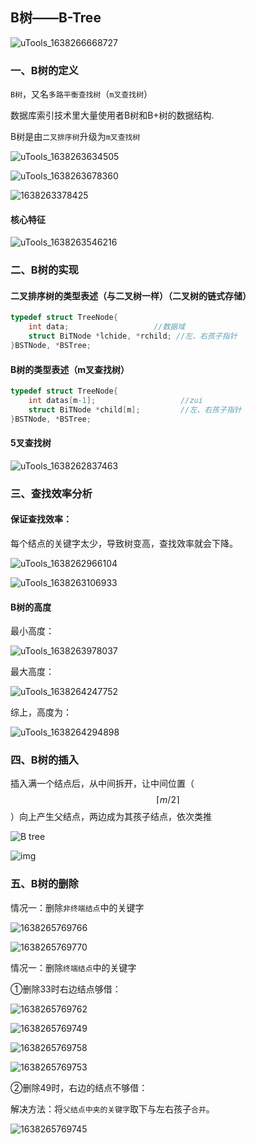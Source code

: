 ## B树——B-Tree

![uTools_1638266668727](https://github.com/oxyanyano/2022-WangDao-CS-DS-Notes/blob/main/images/uTools_1638266668727.png)

### 一、B树的定义

`B树`，又名`多路平衡查找树`（`m叉查找树`）

数据库索引技术里大量使用者B树和B+树的数据结构.

B树是由`二叉排序树`升级为`m叉查找树`

![uTools_1638263634505](https://github.com/oxyanyano/2022-WangDao-CS-DS-Notes/blob/main/images/uTools_1638263634505.png)

![uTools_1638263678360](https://github.com/oxyanyano/2022-WangDao-CS-DS-Notes/blob/main/images/uTools_1638263678360.png)

![1638263378425](https://github.com/oxyanyano/2022-WangDao-CS-DS-Notes/blob/main/images/1638263378425.png)

#### 核心特征

![uTools_1638263546216](https://github.com/oxyanyano/2022-WangDao-CS-DS-Notes/blob/main/images/uTools_1638263546216.png)

### 二、B树的实现

#### 二叉排序树的类型表述（与二叉树一样）（二叉树的链式存储）

```c
typedef struct TreeNode{
	int data;                   //数据域
	struct BiTNode *lchide, *rchild; //左、右孩子指针
}BSTNode, *BSTree;
```

#### B树的类型表述（m叉查找树）

```c
typedef struct TreeNode{
	int datas[m-1];                   //zui
	struct BiTNode *child[m];         //左、右孩子指针
}BSTNode, *BSTree;
```

#### 5叉查找树

![uTools_1638262837463](https://github.com/oxyanyano/2022-WangDao-CS-DS-Notes/blob/main/images/uTools_1638262837463.png)

### 三、查找效率分析

#### 保证查找效率：

每个结点的关键字太少，导致树变高，查找效率就会下降。

![uTools_1638262966104](https://github.com/oxyanyano/2022-WangDao-CS-DS-Notes/blob/main/images/uTools_1638262966104.png)

![uTools_1638263106933](https://github.com/oxyanyano/2022-WangDao-CS-DS-Notes/blob/main/images/uTools_1638263106933.png)

#### B树的高度

最小高度：

![uTools_1638263978037](https://github.com/oxyanyano/2022-WangDao-CS-DS-Notes/blob/main/images/uTools_1638263978037.png)

最大高度：

![uTools_1638264247752](https://github.com/oxyanyano/2022-WangDao-CS-DS-Notes/blob/main/images/uTools_1638264247752.png)

综上，高度为：

![uTools_1638264294898](https://github.com/oxyanyano/2022-WangDao-CS-DS-Notes/blob/main/images/uTools_1638264294898.png)

### 四、B树的插入

插入满一个结点后，从中间拆开，让中间位置（$$\lceil m/2 \rceil$$）向上产生父结点，两边成为其孩子结点，依次类推

![B tree](https://images0.cnblogs.com/blog/94031/201403/290047064066682.png)

![img](https://files.cnblogs.com/yangecnu/btreebuild.gif)

### 五、B树的删除

情况一：删除`非终端结点`中的关键字

![1638265769766](https://github.com/oxyanyano/2022-WangDao-CS-DS-Notes/blob/main/images/1638265769766.png)

![1638265769770](https://github.com/oxyanyano/2022-WangDao-CS-DS-Notes/blob/main/images/1638265769770.png)

情况一：删除`终端结点`中的关键字

①删除33时右边结点够借：

![1638265769762](https://github.com/oxyanyano/2022-WangDao-CS-DS-Notes/blob/main/images/1638265769762.png)

![1638265769749](https://github.com/oxyanyano/2022-WangDao-CS-DS-Notes/blob/main/images/1638265769749.jpg)

![1638265769758](https://github.com/oxyanyano/2022-WangDao-CS-DS-Notes/blob/main/images/1638265769758.png)

![1638265769753](https://github.com/oxyanyano/2022-WangDao-CS-DS-Notes/blob/main/images/1638265769753.png)

②删除49时，右边的结点不够借：

解决方法：将`父结点中夹的关键字`取下与左右孩子`合并`。

![1638265769745](https://github.com/oxyanyano/2022-WangDao-CS-DS-Notes/blob/main/images/1638265769745.jpg)

